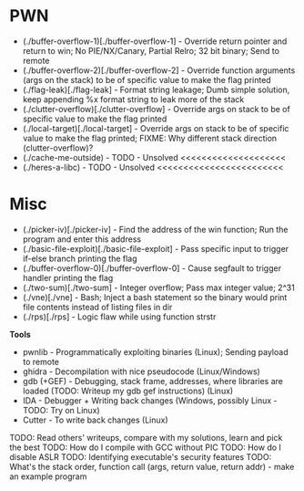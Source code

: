# PWN

* (./buffer-overflow-1)[./buffer-overflow-1] - Override return pointer and return to win; No PIE/NX/Canary, Partial Relro; 32 bit binary; Send to remote
* (./buffer-overflow-2)[./buffer-overflow-2] - Override function arguments (args on the stack) to be of specific value to make the flag printed
* (./flag-leak)[./flag-leak] - Format string leakage; Dumb simple solution, keep appending %x format string to leak more of the stack
* (./clutter-overflow)[./clutter-overflow] - Override args on stack to be of specific value to make the flag printed
* (./local-target)[./local-target] - Override args on stack to be of specific value to make the flag printed; FIXME: Why different stack direction (clutter-overflow)?
* (./cache-me-outside) - TODO - Unsolved <<<<<<<<<<<<<<<<<<<<
* (./heres-a-libc) - TODO - Unsolved <<<<<<<<<<<<<<<<<<<<<<<< 

# Misc

* (./picker-iv)[./picker-iv] - Find the address of the win function; Run the program and enter this address
* (./basic-file-exploit)[./basic-file-exploit] - Pass specific input to trigger if-else branch printing the flag
* (./buffer-overflow-0)[./buffer-overflow-0] - Cause segfault to trigger handler printing the flag
* (./two-sum)[./two-sum] - Integer overflow; Pass max integer value; 2^31
* (./vne)[./vne] - Bash; Inject a bash statement so the binary would print file contents instead of listing files in dir
* (./rps)[./rps] - Logic flaw while using function strstr

**Tools**

* pwnlib - Programmatically exploiting binaries (Linux); Sending payload to remote 
* ghidra - Decompilation with nice pseudocode (Linux/Windows)
* gdb (+GEF) - Debugging, stack frame, addresses, where libraries are loaded (TODO: Writeup my gdb gef instructions) (Linux)
* IDA - Debugger + Writing back changes (Windows, possibly Linux - TODO: Try on Linux)
* Cutter - To write back changes (Linux)


TODO: Read others' writeups, compare with my solutions, learn and pick the best
TODO: How do I compile with GCC without PIC
TODO: How do I disable ASLR
TODO: Identifying executable's security features
TODO: What's the stack order, function call (args, return value, return addr) - make an example program

